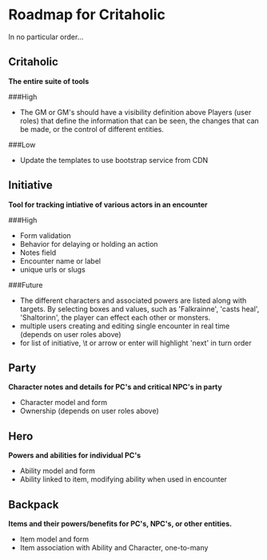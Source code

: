 # Roadmap for Critaholic
In no particular order...

## Critaholic
**The entire suite of tools**

###High
* The GM or GM's should have a visibility definition above Players (user roles) that define the information that can be 
    seen, the changes that can be made, or the control of different entities.
    
###Low
* Update the templates to use bootstrap service from CDN

## Initiative
**Tool for tracking intiative of various actors in an encounter**

###High
* Form validation
* Behavior for delaying or holding an action
* Notes field
* Encounter name or label
* unique urls or slugs

###Future
* The different characters and associated powers are listed along with targets. By selecting boxes and values, such as 
    'Falkrainne', 'casts heal', 'Shaltorinn', the player can effect each other or monsters.
* multiple users creating and editing single encounter in real time (depends on user roles above)
* for list of initiative, \t or arrow or enter will highlight 'next' in turn order

## Party
**Character notes and details for PC's and critical NPC's in party**

* Character model and form
* Ownership (depends on user roles above)

## Hero
**Powers and abilities for individual PC's**

* Ability model and form
* Ability linked to item, modifying ability when used in encounter

## Backpack
**Items and their powers/benefits for PC's, NPC's, or other entities.**

* Item model and form
* Item association with Ability and Character, one-to-many